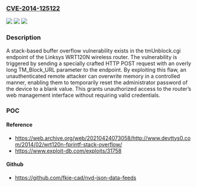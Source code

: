 ### [CVE-2014-125122](https://cve.mitre.org/cgi-bin/cvename.cgi?name=CVE-2014-125122)
![](https://img.shields.io/static/v1?label=Product&message=WRT120N&color=blue)
![](https://img.shields.io/static/v1?label=Version&message=1.0.07%20&color=brightgreen)
![](https://img.shields.io/static/v1?label=Vulnerability&message=CWE-121%20Stack-based%20Buffer%20Overflow&color=brightgreen)

### Description

A stack-based buffer overflow vulnerability exists in the tmUnblock.cgi endpoint of the Linksys WRT120N wireless router. The vulnerability is triggered by sending a specially crafted HTTP POST request with an overly long TM_Block_URL parameter to the endpoint. By exploiting this flaw, an unauthenticated remote attacker can overwrite memory in a controlled manner, enabling them to temporarily reset the administrator password of the device to a blank value. This grants unauthorized access to the router’s web management interface without requiring valid credentials.

### POC

#### Reference
- https://web.archive.org/web/20210424073058/http://www.devttys0.com/2014/02/wrt120n-fprintf-stack-overflow/
- https://www.exploit-db.com/exploits/31758

#### Github
- https://github.com/fkie-cad/nvd-json-data-feeds

